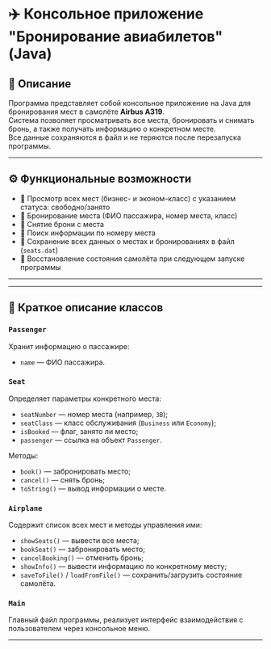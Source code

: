 # ✈️ Консольное приложение "Бронирование авиабилетов" (Java)

## 📘 Описание

Программа представляет собой консольное приложение на Java для бронирования мест в самолёте **Airbus A319**.  
Система позволяет просматривать все места, бронировать и снимать бронь, а также получать информацию о конкретном месте.  
Все данные сохраняются в файл и не теряются после перезапуска программы.

---

## ⚙️ Функциональные возможности

- 🔹 Просмотр всех мест (бизнес- и эконом-класс) с указанием статуса: свободно/занято  
- 🔹 Бронирование места (ФИО пассажира, номер места, класс)  
- 🔹 Снятие брони с места  
- 🔹 Поиск информации по номеру места  
- 🔹 Сохранение всех данных о местах и бронированиях в файл (`seats.dat`)  
- 🔹 Восстановление состояния самолёта при следующем запуске программы  

---

---

## 🧩 Краткое описание классов

### **`Passenger`**
Хранит информацию о пассажире:
- `name` — ФИО пассажира.

### **`Seat`**
Определяет параметры конкретного места:
- `seatNumber` — номер места (например, `3B`);  
- `seatClass` — класс обслуживания (`Business` или `Economy`);  
- `isBooked` — флаг, занято ли место;  
- `passenger` — ссылка на объект `Passenger`.

Методы:
- `book()` — забронировать место;
- `cancel()` — снять бронь;
- `toString()` — вывод информации о месте.

### **`Airplane`**
Содержит список всех мест и методы управления ими:
- `showSeats()` — вывести все места;
- `bookSeat()` — забронировать место;
- `cancelBooking()` — отменить бронь;
- `showInfo()` — вывести информацию по конкретному месту;
- `saveToFile()` / `loadFromFile()` — сохранить/загрузить состояние самолёта.

### **`Main`**
Главный файл программы, реализует интерфейс взаимодействия с пользователем через консольное меню.

---
